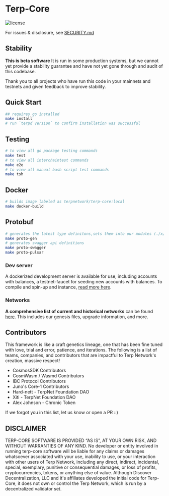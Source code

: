 
# Terp-Core

[![license](https://img.shields.io/github/license/terpnetwork/terp-core.svg)](https://github.com/terpnetwork/terp-core/blob/main/LICENSE)

For issues & disclosure, see [SECURITY.md](SECURITY.md)

## Stability

**This is beta software** It is run in some production systems, but we cannot yet provide a stability guarantee
and have not yet gone through and audit of this codebase.

Thank you to all projects who have run this code in your mainnets and testnets and
given feedback to improve stability.

## Quick Start

```sh
## requires go installed
make install
# run `terpd version` to confirm installation was successful
```

## Testing

```sh
# to view all go package testing commands
make test
# to view all interchaintest commands
make e2e
# to view all manual bash script test commands
make tsh
```

## Docker

```sh
# builds image labeled as terpnetwork/terp-core:local                  
make docker-build
```

## Protobuf

```sh
# generates the latest type definitons,sets them into our modules (./x/*)
make proto-gen
# generates swagger api definitions
make proto-swagger
make proto-pulsar
```

### Dev server

A dockerized development server is available for use, including accounts with balances, a testnet-faucet for seeding new accounts with balances. To compile and spin-up and instance, [read more here](./docker/README.md).

### Networks

**A comprehensive list of current and historical networks** can be found [here](https://github.com/terpnetwork/networks). This includes our genesis files, upgrade information, and more.

## Contributors

This framework is like a craft genetics lineage, one that has been fine tuned with love, trial and error, patience, and iterations. The following is a list of teams, companies, and contributors that are impactful to Terp Network's creation, massive respect!

- CosmosSDK Contributors
- CosmWasm / Wasmd Contributors
- IBC Protocol Contributors
- Juno's Core-1 Contributors  
- Hard-nett - TerpNet Foundation DAO
- Xiti - TerpNet Foundation DAO
- Alex Johnson - Chronic Token

If we forgot you in this list, let us know or open a PR ::)

## DISCLAIMER

TERP-CORE SOFTWARE IS PROVIDED “AS IS”, AT YOUR OWN RISK, AND WITHOUT WARRANTIES OF ANY KIND. No developer or entity involved in running terp-core software will be liable for any claims or damages whatsoever associated with your use, inability to use, or your interaction with other users of Terp Network, including any direct, indirect, incidental, special, exemplary, punitive or consequential damages, or loss of profits, cryptocurrencies, tokens, or anything else of value. Although Discover Decentralization, LLC and it's affiliates developed the initial code for Terp-Core, it does not own or control the Terp Network, which is run by a decentralized validator set.
